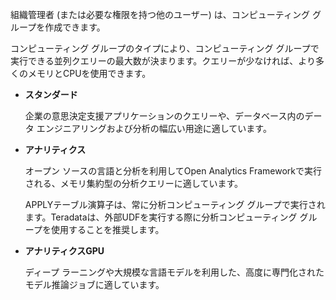 組織管理者 (または必要な権限を持つ他のユーザー) は、コンピューティング グループを作成できます。

コンピューティング グループのタイプにより、コンピューティング グループで実行できる並列クエリーの最大数が決まります。クエリーが少なければ、より多くのメモリとCPUを使用できます。

-   **スタンダード**

    企業の意思決定支援アプリケーションのクエリーや、データベース内のデータ エンジニアリングおよび分析の幅広い用途に適しています。


-   **アナリティクス**

    オープン ソースの言語と分析を利用してOpen Analytics Frameworkで実行される、メモリ集約型の分析クエリーに適しています。

    APPLYテーブル演算子は、常に分析コンピューティング グループで実行されます。Teradataは、外部UDFを実行する際に分析コンピューティング グループを使用することを推奨します。


-   **アナリティクスGPU**

    ディープ ラーニングや大規模な言語モデルを利用した、高度に専門化されたモデル推論ジョブに適しています。


